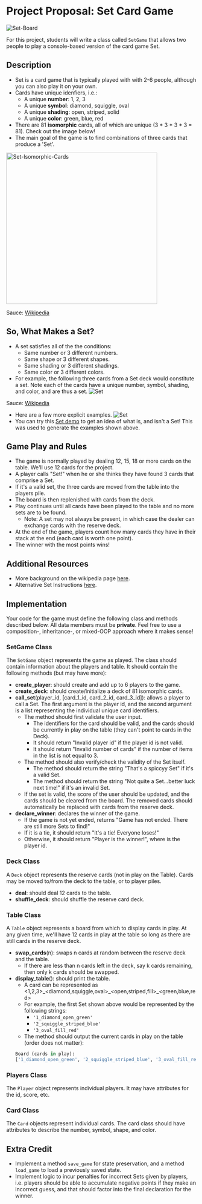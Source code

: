 # Project Proposal: Set Card Game
![Set-Board](./assets/set-board.png)

For this project, students will write a class called `SetGame` that allows two people to play a console-based version of the card game Set.

## Description
* Set is a card game that is typically played with with 2-6 people, although you can also play it on your own.
* Cards have unique idenfiers, i.e.:
  * A unique **number**: 1, 2, 3
  * A unique **symbol**: diamond, squiggle, oval
  * A unique **shading**: open, striped, solid
  * A unique **color**: green, blue, red
* There are 81 **isomorphic** cards, all of which are unique (3 * 3 * 3 * 3 = 81). Check out the image below! 
* The main goal of the game is to find combinations of three cards that produce a 'Set'. 

<img alt="Set-Isomorphic-Cards" src="./assets/set-isomorphic.svg" width="400"/>

Sauce: [Wikipedia](https://en.wikipedia.org/wiki/Set_(card_game))

## So, What Makes a Set?
* A set satisfies all of the the conditions:
  * Same number or 3 different numbers. 
  * Same shape or 3 different shapes.
  * Same shading or 3 different shadings.
  * Same color or 3 different colors. 
* For example, the following three cards from a Set deck would constitute a set. Note each of the cards have a unique number, symbol, shading, and color, and are thus a set. 
 ![Set](./assets/set.png)
 
 Sauce: [Wikipedia](https://en.wikipedia.org/wiki/Set_(card_game))
* Here are a few more explicit examples.
![Set](./assets/set-examples.png)
* You can try this [Set demo](http://www.setgame.com/set/puzzle) to get an idea of what is, and isn't a Set! This was used to generate the examples shown above.

## Game Play and Rules
* The game is normally played by dealing 12, 15, 18 or more cards on the table. We'll use 12 cards for the project.
* A player calls "Set!" when he or she thinks they have found 3 cards that comprise a Set.
* If it's a valid set, the three cards are moved from the table into the players pile. 
* The board is then replenished with cards from the deck. 
* Play continues until all cards have been played to the table and no more sets are to be found.
  * Note: A set may not always be present, in which case the dealer can exchange cards with the reserve deck. 
* At the end of the game, players count how many cards they have in their stack at the end (each card is worth one point).
* The winner with the most points wins!

## Additional Resources
* More background on the wikipedia page [here](https://en.wikipedia.org/wiki/Set_(card_game)).
* Alternative Set Instructions [here](https://www.setgame.com/sites/default/files/instructions/SET%20INSTRUCTIONS%20-%20ENGLISH.pdf).

## Implementation
Your code for the game must define the following class and methods described below. All data members must be **private**. Feel free to use a composition-, inheritance-, or mixed-OOP approach where it makes sense!

### SetGame Class 
The `SetGame` object represents the game as played. The class should contain information about the players and table. It should contain the following methods (but may have more):
* **create_player**: should create and add up to 6 players to the game.
* **create_deck**: should create/initialize a deck of 81 isomorphic cards. 
* **call_set**(player_id, [card_1_id, card_2_id, card_3_id]): allows a player to call a Set. The first argument is the player id, and the second argument is a list representing the individual unique card identifiers.
  * The method should first validate the user input.
    * The identifiers for the card should be valid, and the cards should be currently in play on the table (they can't point to cards in the Deck). 
    * It should return "Invalid player id" if the player id is not valid.
    * It should return "Invalid number of cards" if the number of items in the list is not equal to 3.
  * The method should also verify/check the validity of the Set itself.
    * The method should return the string "That's a spiccyy Set" if it's a valid Set.
    * The method should return the string "Not quite a Set...better luck next time!" if it's an invalid Set.
  * If the set is valid, the score of the user should be updated, and the cards should be cleared from the board. The removed cards should automatically be replaced with cards from the reserve deck.  
* **declare_winner**: declares the winner of the game. 
  * If the game is not yet ended, returns "Game has not ended. There are still more Sets to find!"
  * If it is a tie, it should return "It's a tie! Everyone loses!"
  * Otherwise, it should return "Player <id> is the winner!", where <id> is the player id.

### Deck Class
A `Deck` object represents the reserve cards (not in play on the Table). Cards may be moved to/from the deck to the table, or to player piles.
* **deal**: should deal 12 cards to the table.
* **shuffle_deck**: should shuffle the reserve card deck.

### Table Class
A `Table` object represents a board from which to display cards in play. At any given time, we'll have 12 cards in play at the table so long as there are still cards in the reserve deck.
* **swap_cards**(n): swaps n cards at random between the reserve deck and the table. 
  * If there are less than n cards left in the deck, say k cards remaining, then only k cards should be swapped. 
* **display_table**(): should print the table.
  * A card can be represented as <1,2,3>\_<diamond,squiggle,oval>\_<open,striped,fill>\_<green,blue,red>
  * For example, the first Set shown above would be represented by the following strings:
    * `'1_diamond_open_green'`
    * `'2_squiggle_striped_blue'`
    * `'3_oval_fill_red'`
  * The method should output the current cards in play on the table (order does not matter):
  ```python
  Board (cards in play):
  ['1_diamond_open_green', '2_squiggle_striped_blue', '3_oval_fill_red',...]
  ```

### Players Class
The `Player` object represents individual players. It may have attributes for the id, score, etc.

### Card Class
The `Card` objects represent individual cards. The card class should have attributes to describe the number, symbol, shape, and color. 

## Extra Credit
* Implement a method `save_game` for state preservation, and a method `load_game` to load a previously saved state.
* Implement logic to incur penalties for incorrect Sets given by players, i.e. players should be able to accumulate negative points if they make an incorrect guess, and that should factor into the final declaration for the winner.


